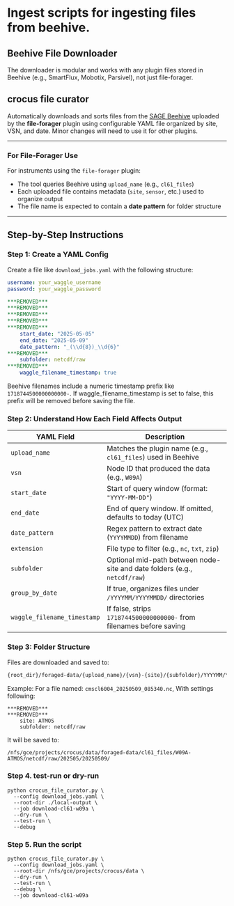 # Ingest scripts for ingesting files from beehive.


## Beehive File Downloader
The downloader is modular and works with any plugin files stored in Beehive (e.g., SmartFlux, Mobotix, Parsivel), not just file-forager.

## crocus file curator
Automatically downloads and sorts files from the [SAGE Beehive](https://sagecontinuum.org) uploaded by the **file-forager** plugin using configurable YAML file organized by site, VSN, and date.
Minor changes will need to use it for other plugins.

---

### For File-Forager Use
For instruments using the `file-forager` plugin:
- The tool queries Beehive using `upload_name` (e.g., `cl61_files`)
- Each uploaded file contains metadata (`site`, `sensor`, etc.) used to organize output
- The file name is expected to contain a **date pattern** for folder structure

---

## Step-by-Step Instructions

### Step 1: Create a YAML Config

Create a file like `download_jobs.yaml` with the following structure:

```yaml
username: your_waggle_username
password: your_waggle_password

***REMOVED***
***REMOVED***
***REMOVED***
***REMOVED***
***REMOVED***
    start_date: "2025-05-05"
    end_date: "2025-05-09"
    date_pattern: "_(\\d{8})_\\d{6}"
***REMOVED***
    subfolder: netcdf/raw
***REMOVED***
    waggle_filename_timestamp: true
```
Beehive filenames include a numeric timestamp prefix like `1718744500000000000-`.
If waggle_filename_timestamp is set to false, this prefix will be removed before saving the file.

### Step 2: Understand How Each Field Affects Output
| YAML Field      | Description                                                               |
| --------------- | ------------------------------------------------------------------------- |
| `upload_name`   | Matches the plugin name (e.g., `cl61_files`) used in Beehive              |
| `vsn`           | Node ID that produced the data (e.g., `W09A`)                             |
| `start_date`    | Start of query window (format: `"YYYY-MM-DD"`)                            |
| `end_date`      | End of query window. If omitted, defaults to today (UTC)                                                        |
| `date_pattern`  | Regex pattern to extract date (`YYYYMMDD`) from filename                  |
| `extension`     | File type to filter (e.g., `nc`, `txt`, `zip`)                            |
| `subfolder`     | Optional mid-path between node-site and date folders (e.g., `netcdf/raw`) |
| `group_by_date` | If true, organizes files under `/YYYYMM/YYYYMMDD/` directories            |
| `waggle_filename_timestamp` | If false, strips `1718744500000000000-` from filenames before saving |



### Step 3: Folder Structure
Files are downloaded and saved to:
```bash
{root_dir}/foraged-data/{upload_name}/{vsn}-{site}/{subfolder}/YYYYMM/YYYYMMDD/
```

Example: For a file named: `cmscl6004_20250509_085340.nc`, With settings following:

```
***REMOVED***
***REMOVED***
    site: ATMOS
    subfolder: netcdf/raw
```
It will be saved to:
```
/nfs/gce/projects/crocus/data/foraged-data/cl61_files/W09A-ATMOS/netcdf/raw/202505/20250509/
```

### Step 4. test-run or dry-run

```
python crocus_file_curator.py \
  --config download_jobs.yaml \
  --root-dir ./local-output \
  --job download-cl61-w09a \
  --dry-run \
  --test-run \
  --debug
```


### Step 5. Run the script
```
python crocus_file_curator.py \
  --config download_jobs.yaml \
  --root-dir /nfs/gce/projects/crocus/data \
  --dry-run \
  --test-run \
  --debug \
  --job download-cl61-w09a
```


